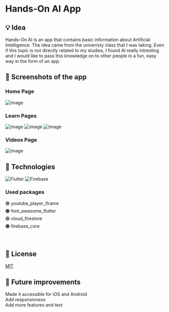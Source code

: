 # Hands-On AI App
## 💡 Idea
Hands-On AI is an app that contains basic information about Artificial Intelligence. The idea came from the univeristy class that I was taking. Even if this topic is not directly related to my studies, I found AI really intresting and I would like to pass this knowledge on to other people in a fun, easy way in the form of an app. 

## 📸 Screenshots of the app
### Home Page
![image](https://user-images.githubusercontent.com/61745477/126072300-dccd1ffe-229f-4b59-8b1a-240c0a783325.png) 
### Learn Pages
![image](https://user-images.githubusercontent.com/61745477/126073219-6d584f58-aeb8-40c7-b7ca-bd237f2a25bd.png) ![image](https://user-images.githubusercontent.com/61745477/126074110-d42022cf-2d87-4962-9d4a-30a610c36704.png)
![image](https://user-images.githubusercontent.com/61745477/126078093-106b1a02-e8e2-4570-8d51-ccfd3635bd6e.png)


### Videos Page
![image](https://user-images.githubusercontent.com/61745477/126074624-82c54b29-2f1c-4717-8fe9-1331343212ed.png)


## 📱 Technologies
<img alt="Flutter" src="https://img.shields.io/badge/Flutter-%2302569B.svg?style=for-the-badge&logo=Flutter&logoColor=white" />
<img alt="Firebase" src="https://img.shields.io/badge/firebase-%23039BE5.svg?style=for-the-badge&logo=firebase"/>
<br>

### Used packages
🟣 youtube_player_iframe <br>
🟠 font_awesome_flutter <br>
🟢 cloud_firestore <br>
🟤 firebase_core <br>

<br>

## 🔖 License
[MIT](https://choosealicense.com/licenses/mit/)

## 🔨 Future improvements
Made it accessible for iOS and Android <br>
Add responsivness <br>
Add more features and text <br>
